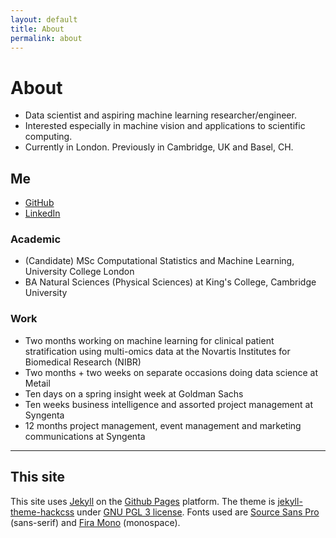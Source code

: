 ```yaml
---
layout: default
title: About
permalink: about
---
```


# About

* Data scientist and aspiring machine learning researcher/engineer.
* Interested especially in machine vision and applications to scientific computing.
* Currently in London. Previously in Cambridge, UK and Basel, CH.

## Me
* [GitHub](https://github.com/sakishinoda)
* [LinkedIn](https://www.linkedin.com/in/sakishinoda/)

### Academic
* (Candidate) MSc Computational Statistics and Machine Learning, University College London
* BA Natural Sciences (Physical Sciences) at King's College, Cambridge University

### Work
* Two months working on machine learning for clinical patient stratification using multi-omics data at the Novartis Institutes for Biomedical Research (NIBR)
* Two months + two weeks on separate occasions doing data science at Metail
* Ten days on a spring insight week at Goldman Sachs
* Ten weeks business intelligence and assorted project management at Syngenta
* 12 months project management, event management and marketing communications at Syngenta

***

## This site
This site uses [Jekyll](https://jekyllrb.com) on the [Github Pages](https://github.io) platform.
The theme is [jekyll-theme-hackcss](https://github.com/wemake-services/jekyll-theme-hackcss/) under [GNU PGL 3 license](https://github.com/wemake-services/jekyll-theme-hackcss/blob/3cbe97b71a56a19eba386dd928e125b71e50c71e/LICENSE).
Fonts used are [Source Sans Pro](https://fonts.google.com/specimen/Source+Sans+Pro) (sans-serif) and [Fira Mono](https://fonts.google.com/specimen/Fira+Mono) (monospace).
